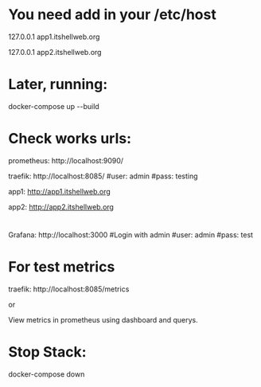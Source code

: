 # You need add in your /etc/host


127.0.0.1 app1.itshellweb.org 

127.0.0.1 app2.itshellweb.org

# Later, running: 

docker-compose up --build

# Check works urls:
prometheus: http://localhost:9090/

traefik: http://localhost:8085/     #user: admin 
                                    #pass: testing
                                    
app1: http://app1.itshellweb.org

app2: http://app2.itshellweb.org

#

Grafana: http://localhost:3000 #Login with admin #user: admin #pass: test

# For test metrics

traefik: http://localhost:8085/metrics

or

View metrics in prometheus using dashboard and querys.

# Stop Stack:

docker-compose down

